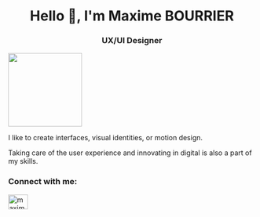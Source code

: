 <h1 align="center">Hello 👋, I'm Maxime BOURRIER</h1>
<h3 align="center">UX/UI Designer</h3>
<p>
 <img src="https://github.com/stephenranaud/maxime-bourrier/blob/main/assets/me.png?raw=true" width="150px">
<p>
  I like to create interfaces, visual identities, or motion design.
  
Taking care of the user experience and innovating in digital is also a part of my skills.
</p>
</p>


<h3 align="left">Connect with me:</h3>
<p align="left">
<a href="https://linkedin.com/in/maxime-bourbier" target="blank"><img align="center" src="https://raw.githubusercontent.com/rahuldkjain/github-profile-readme-generator/master/src/images/icons/Social/linked-in-alt.svg" alt="maxime-bourbier" height="30" width="40" /></a>
</p>
